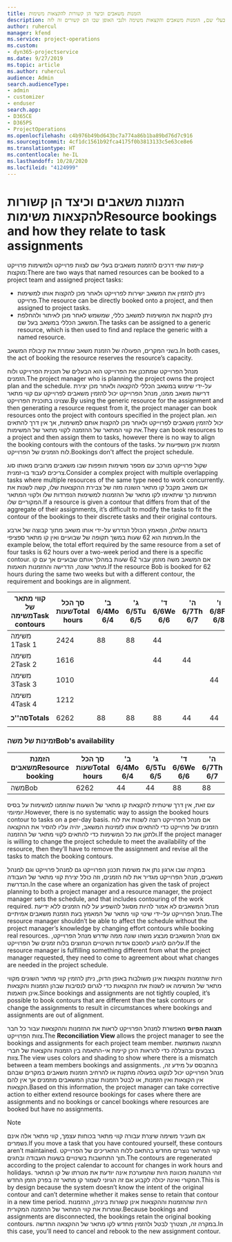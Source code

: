 ```yaml
---
title: הזמנות משאבים וכיצד הן קשורות להקצאות משימות
description: נושא זה מספק מידע אודות אופן הניהול של משאבים בעלי שם, הזמנות משאבים והקצאות משימה ולגבי האופן שבו הם קשורים זה לזה.
author: ruhercul
manager: kfend
ms.service: project-operations
ms.custom:
- dyn365-projectservice
ms.date: 9/27/2019
ms.topic: article
ms.author: ruhercul
audience: Admin
search.audienceType:
- admin
- customizer
- enduser
search.app:
- D365CE
- D365PS
- ProjectOperations
ms.openlocfilehash: c4b976b49bd643bc7a774a86b1ba89bd76d7c916
ms.sourcegitcommit: 4cf1dc1561b92fca4175f0b3813133c5e63ce8e6
ms.translationtype: HT
ms.contentlocale: he-IL
ms.lasthandoff: 10/28/2020
ms.locfileid: "4124999"
---
```

# <a name="resource-bookings-and-how-they-relate-to-task-assignments"></a><span data-ttu-id="c39cc-103">הזמנות משאבים וכיצד הן קשורות להקצאות משימות</span><span class="sxs-lookup"><span data-stu-id="c39cc-103">Resource bookings and how they relate to task assignments</span></span>


<span data-ttu-id="c39cc-104">קיימות שתי דרכים להזמנת משאבים בעלי שם לצוות פרוייקט ולמשימות פרוייקט מוקצות:</span><span class="sxs-lookup"><span data-stu-id="c39cc-104">There are two ways that named resources can be booked to a project team and assigned project tasks:</span></span>

- <span data-ttu-id="c39cc-105">ניתן להזמין את המשאב ישירות לפרוייקט ולאחר מכן להקצות אותו למשימות פרוייקט.</span><span class="sxs-lookup"><span data-stu-id="c39cc-105">The resource can be directly booked onto a project, and then assigned to project tasks.</span></span>
- <span data-ttu-id="c39cc-106">ניתן להקצות את המשימות למשאב כללי, שמשמש לאחר מכן לאיתור ולהחלפת המשאב הכללי במשאב בעל שם.</span><span class="sxs-lookup"><span data-stu-id="c39cc-106">The tasks can be assigned to a generic resource, which is then used to find and replace the generic with a named resource.</span></span> 

<span data-ttu-id="c39cc-107">בשני המקרים, הפעולה של הזמנת משאב שומרת את קיבולת המשאב.</span><span class="sxs-lookup"><span data-stu-id="c39cc-107">In both cases, the act of booking the resource reserves the resource’s capacity.</span></span>

<span data-ttu-id="c39cc-108">מנהל הפרוייקט שמתכנן את הפרוייקט הוא הבעלים של תוכנית הפרוייקט ולוח הזמנים.</span><span class="sxs-lookup"><span data-stu-id="c39cc-108">The project manager who is planning the project owns the project plan and the schedule.</span></span> <span data-ttu-id="c39cc-109">על-ידי שימוש במשאב הכללי להקצאה ולאחר מכן יצירת דרישת משאב ממנו, מנהל הפרוייקט יכול להזמין משאבים לפרוייקט עם קווי מתאר שצוינו בתוכנית הפרוייקט.</span><span class="sxs-lookup"><span data-stu-id="c39cc-109">By using the generic resource for the assignment and then generating a resource request from it, the project manager can book resources onto the project with contours specified in the project plan.</span></span> <span data-ttu-id="c39cc-110">הוא יכול להזמין משאבים לפרוייקט ולאחר מכן להקצות אותם למשימות, אך אין דרך להתאים את קווי המתאר של ההזמנה לקווי מתאר של המשימות.</span><span class="sxs-lookup"><span data-stu-id="c39cc-110">They can book resources to a project and then assign them to tasks, however there is no way to align the booking contours with the contours of the tasks.</span></span> <span data-ttu-id="c39cc-111">הזמנות אינן משפיעות על לוח הזמנים של הפרוייקט.</span><span class="sxs-lookup"><span data-stu-id="c39cc-111">Bookings don't affect the project schedule.</span></span>

<span data-ttu-id="c39cc-112">שקול פרוייקט מורכב עם מספר משימות חופפות שבו משאבים מרובים מאותו סוג צריכים לעבוד בו-זמנית.</span><span class="sxs-lookup"><span data-stu-id="c39cc-112">Consider a complex project with multiple overlapping tasks where multiple resources of the same type need to work concurrently.</span></span> <span data-ttu-id="c39cc-113">אם משאב מקבל קו מתאר השונה מזה של צבירת ההקצאות שלו, קשה לשנות את המשימות כך שיתאימו לקו מתאר של ההזמנות למשימות הנפרדות שלו ולקווי המתאר המקוריים שלו.</span><span class="sxs-lookup"><span data-stu-id="c39cc-113">If a resource is given a contour that differs from that of the aggregate of their assignments, it’s difficult to modify the tasks to fit the contour of the bookings to their discrete tasks and their original contours.</span></span>

<span data-ttu-id="c39cc-114">בדוגמה שלהלן, המאמץ הכולל הנדרש על-ידי אותו משאב מתוך קבוצה של ארבע משימות הוא 62 שעות במשך תקופה של שבועיים ואין קו מתאר ספציפי.</span><span class="sxs-lookup"><span data-stu-id="c39cc-114">In the example below, the total effort required by the same resource from a set of four tasks is 62 hours over a two-week period and there is a specific contour.</span></span> <span data-ttu-id="c39cc-115">אם המשאב משה מוזמן עבור 62 שעות במהלך אותם שבועיים אך עם קו מתאר שונה, הדרישה וההזמנות תואמות.</span><span class="sxs-lookup"><span data-stu-id="c39cc-115">If the resource Bob is booked for 62 hours during the same two weeks but with a different contour, the requirement and bookings are in alignment.</span></span>

| <span data-ttu-id="c39cc-116">**קווי מתאר של משימה**</span><span class="sxs-lookup"><span data-stu-id="c39cc-116">**Task contours**</span></span>    | <span data-ttu-id="c39cc-117">**סך הכל שעות**</span><span class="sxs-lookup"><span data-stu-id="c39cc-117">**Total hours**</span></span> | <span data-ttu-id="c39cc-118">ב' 6/4</span><span class="sxs-lookup"><span data-stu-id="c39cc-118">Mo 6/4</span></span> | <span data-ttu-id="c39cc-119">ג' 6/5</span><span class="sxs-lookup"><span data-stu-id="c39cc-119">Tu 6/5</span></span> | <span data-ttu-id="c39cc-120">ד' 6/6</span><span class="sxs-lookup"><span data-stu-id="c39cc-120">We 6/6</span></span> | <span data-ttu-id="c39cc-121">ה' 6/7</span><span class="sxs-lookup"><span data-stu-id="c39cc-121">Th 6/7</span></span> | <span data-ttu-id="c39cc-122">ו' 6/8</span><span class="sxs-lookup"><span data-stu-id="c39cc-122">Fr 6/8</span></span> | <span data-ttu-id="c39cc-123">שב' 6/9</span><span class="sxs-lookup"><span data-stu-id="c39cc-123">Sa 6/9</span></span> | <span data-ttu-id="c39cc-124">א' 6/10</span><span class="sxs-lookup"><span data-stu-id="c39cc-124">Su 6/10</span></span> | <span data-ttu-id="c39cc-125">ב' 6/11</span><span class="sxs-lookup"><span data-stu-id="c39cc-125">Mo 6/11</span></span> | <span data-ttu-id="c39cc-126">ג' 6/12</span><span class="sxs-lookup"><span data-stu-id="c39cc-126">Tu 6/12</span></span> | <span data-ttu-id="c39cc-127">ד' 6/13</span><span class="sxs-lookup"><span data-stu-id="c39cc-127">We 6/13</span></span> | <span data-ttu-id="c39cc-128">ה' 6/14</span><span class="sxs-lookup"><span data-stu-id="c39cc-128">Th 6/14</span></span> | <span data-ttu-id="c39cc-129">ו' 6/15</span><span class="sxs-lookup"><span data-stu-id="c39cc-129">Fr 6/15</span></span> |
|----------------------|-----------------|--------|--------|--------|--------|--------|--------|---------|---------|---------|---------|---------|---------|
| <span data-ttu-id="c39cc-130">משימה 1</span><span class="sxs-lookup"><span data-stu-id="c39cc-130">Task 1</span></span>               | <span data-ttu-id="c39cc-131">24</span><span class="sxs-lookup"><span data-stu-id="c39cc-131">24</span></span>              | <span data-ttu-id="c39cc-132">8</span><span class="sxs-lookup"><span data-stu-id="c39cc-132">8</span></span>      | <span data-ttu-id="c39cc-133">8</span><span class="sxs-lookup"><span data-stu-id="c39cc-133">8</span></span>      | <span data-ttu-id="c39cc-134">4</span><span class="sxs-lookup"><span data-stu-id="c39cc-134">4</span></span>      |        |        |        |         |         |         | <span data-ttu-id="c39cc-135">4</span><span class="sxs-lookup"><span data-stu-id="c39cc-135">4</span></span>       |         |         |
| <span data-ttu-id="c39cc-136">משימה 2</span><span class="sxs-lookup"><span data-stu-id="c39cc-136">Task 2</span></span>               | <span data-ttu-id="c39cc-137">16</span><span class="sxs-lookup"><span data-stu-id="c39cc-137">16</span></span>              |        |        | <span data-ttu-id="c39cc-138">4</span><span class="sxs-lookup"><span data-stu-id="c39cc-138">4</span></span>      | <span data-ttu-id="c39cc-139">4</span><span class="sxs-lookup"><span data-stu-id="c39cc-139">4</span></span>      |        |        |         | <span data-ttu-id="c39cc-140">8</span><span class="sxs-lookup"><span data-stu-id="c39cc-140">8</span></span>       |         |         |         |         |
| <span data-ttu-id="c39cc-141">משימה 3</span><span class="sxs-lookup"><span data-stu-id="c39cc-141">Task 3</span></span>               | <span data-ttu-id="c39cc-142">10</span><span class="sxs-lookup"><span data-stu-id="c39cc-142">10</span></span>              |        |        |        |        | <span data-ttu-id="c39cc-143">4</span><span class="sxs-lookup"><span data-stu-id="c39cc-143">4</span></span>      |        |         |         | <span data-ttu-id="c39cc-144">4</span><span class="sxs-lookup"><span data-stu-id="c39cc-144">4</span></span>       |         | <span data-ttu-id="c39cc-145">2</span><span class="sxs-lookup"><span data-stu-id="c39cc-145">2</span></span>       |         |
| <span data-ttu-id="c39cc-146">משימה 4</span><span class="sxs-lookup"><span data-stu-id="c39cc-146">Task 4</span></span>               | <span data-ttu-id="c39cc-147">12</span><span class="sxs-lookup"><span data-stu-id="c39cc-147">12</span></span>              |        |        |        |        |        |        |         |         |         | <span data-ttu-id="c39cc-148">4</span><span class="sxs-lookup"><span data-stu-id="c39cc-148">4</span></span>       |         | <span data-ttu-id="c39cc-149">8</span><span class="sxs-lookup"><span data-stu-id="c39cc-149">8</span></span>       |
|                      |                 |        |        |        |        |        |        |         |         |         |         |         |         |
| <span data-ttu-id="c39cc-150">**סה''כ**</span><span class="sxs-lookup"><span data-stu-id="c39cc-150">**Totals**</span></span>           | <span data-ttu-id="c39cc-151">62</span><span class="sxs-lookup"><span data-stu-id="c39cc-151">62</span></span>              | <span data-ttu-id="c39cc-152">8</span><span class="sxs-lookup"><span data-stu-id="c39cc-152">8</span></span>      | <span data-ttu-id="c39cc-153">8</span><span class="sxs-lookup"><span data-stu-id="c39cc-153">8</span></span>      | <span data-ttu-id="c39cc-154">8</span><span class="sxs-lookup"><span data-stu-id="c39cc-154">8</span></span>      | <span data-ttu-id="c39cc-155">4</span><span class="sxs-lookup"><span data-stu-id="c39cc-155">4</span></span>      | <span data-ttu-id="c39cc-156">4</span><span class="sxs-lookup"><span data-stu-id="c39cc-156">4</span></span>      |        |         | <span data-ttu-id="c39cc-157">8</span><span class="sxs-lookup"><span data-stu-id="c39cc-157">8</span></span>       | <span data-ttu-id="c39cc-158">4</span><span class="sxs-lookup"><span data-stu-id="c39cc-158">4</span></span>       | <span data-ttu-id="c39cc-159">8</span><span class="sxs-lookup"><span data-stu-id="c39cc-159">8</span></span>       | <span data-ttu-id="c39cc-160">2</span><span class="sxs-lookup"><span data-stu-id="c39cc-160">2</span></span>       | <span data-ttu-id="c39cc-161">8</span><span class="sxs-lookup"><span data-stu-id="c39cc-161">8</span></span>       |
|                      |                 |        |        |        |        |        |        |         |         |         |         |

### <a name="bobs-availability"></a><span data-ttu-id="c39cc-162">זמינות של משה</span><span class="sxs-lookup"><span data-stu-id="c39cc-162">Bob's availability</span></span>
| <span data-ttu-id="c39cc-163">**הזמנת משאבים**</span><span class="sxs-lookup"><span data-stu-id="c39cc-163">**Resource   booking**</span></span> | <span data-ttu-id="c39cc-164">**סך הכל שעות**</span><span class="sxs-lookup"><span data-stu-id="c39cc-164">**Total hours**</span></span> | <span data-ttu-id="c39cc-165">ב' 6/4</span><span class="sxs-lookup"><span data-stu-id="c39cc-165">Mo 6/4</span></span> | <span data-ttu-id="c39cc-166">ג' 6/5</span><span class="sxs-lookup"><span data-stu-id="c39cc-166">Tu 6/5</span></span> | <span data-ttu-id="c39cc-167">ד' 6/6</span><span class="sxs-lookup"><span data-stu-id="c39cc-167">We 6/6</span></span> | <span data-ttu-id="c39cc-168">ה' 6/7</span><span class="sxs-lookup"><span data-stu-id="c39cc-168">Th 6/7</span></span> | <span data-ttu-id="c39cc-169">ו' 6/8</span><span class="sxs-lookup"><span data-stu-id="c39cc-169">Fr 6/8</span></span> | <span data-ttu-id="c39cc-170">שב' 6/9</span><span class="sxs-lookup"><span data-stu-id="c39cc-170">Sa 6/9</span></span> | <span data-ttu-id="c39cc-171">א' 6/10</span><span class="sxs-lookup"><span data-stu-id="c39cc-171">Su 6/10</span></span> | <span data-ttu-id="c39cc-172">ב' 6/11</span><span class="sxs-lookup"><span data-stu-id="c39cc-172">Mo 6/11</span></span> | <span data-ttu-id="c39cc-173">ג' 6/12</span><span class="sxs-lookup"><span data-stu-id="c39cc-173">Tu 6/12</span></span> | <span data-ttu-id="c39cc-174">ד' 6/13</span><span class="sxs-lookup"><span data-stu-id="c39cc-174">We 6/13</span></span> | <span data-ttu-id="c39cc-175">ה' 6/14</span><span class="sxs-lookup"><span data-stu-id="c39cc-175">Th 6/14</span></span> | <span data-ttu-id="c39cc-176">ו' 6/15</span><span class="sxs-lookup"><span data-stu-id="c39cc-176">Fr 6/15</span></span> |
|------------------------|-----------------|--------|--------|--------|--------|--------|--------|---------|---------|---------|---------|---------|---------|
| <span data-ttu-id="c39cc-177">משה</span><span class="sxs-lookup"><span data-stu-id="c39cc-177">Bob</span></span>                    | <span data-ttu-id="c39cc-178">62</span><span class="sxs-lookup"><span data-stu-id="c39cc-178">62</span></span>              | <span data-ttu-id="c39cc-179">4</span><span class="sxs-lookup"><span data-stu-id="c39cc-179">4</span></span>      | <span data-ttu-id="c39cc-180">4</span><span class="sxs-lookup"><span data-stu-id="c39cc-180">4</span></span>      | <span data-ttu-id="c39cc-181">8</span><span class="sxs-lookup"><span data-stu-id="c39cc-181">8</span></span>      | <span data-ttu-id="c39cc-182">8</span><span class="sxs-lookup"><span data-stu-id="c39cc-182">8</span></span>      | <span data-ttu-id="c39cc-183">8</span><span class="sxs-lookup"><span data-stu-id="c39cc-183">8</span></span>      |        |         | <span data-ttu-id="c39cc-184">4</span><span class="sxs-lookup"><span data-stu-id="c39cc-184">4</span></span>       | <span data-ttu-id="c39cc-185">4</span><span class="sxs-lookup"><span data-stu-id="c39cc-185">4</span></span>       | <span data-ttu-id="c39cc-186">8</span><span class="sxs-lookup"><span data-stu-id="c39cc-186">8</span></span>       | <span data-ttu-id="c39cc-187">8</span><span class="sxs-lookup"><span data-stu-id="c39cc-187">8</span></span>       | <span data-ttu-id="c39cc-188">6</span><span class="sxs-lookup"><span data-stu-id="c39cc-188">6</span></span>       |

<span data-ttu-id="c39cc-189">עם זאת, אין דרך שיטתית להקצאת קו מתאר של השעות שהוזמנו למשימות על בסיס יומיומי.</span><span class="sxs-lookup"><span data-stu-id="c39cc-189">However, there is no systematic way to assign the booked hours contour to tasks on a per-day basis.</span></span> <span data-ttu-id="c39cc-190">אם מנהל הפרוייקט רוצה לשנות את לוח הזמנים של פרוייקט כדי להתאים אותו לזמינות המשאב, יהיה עליו להסיר את ההקצאה ולתקן את כל המשימות כדי להתאים לקווי מתאר של ההזמנה.</span><span class="sxs-lookup"><span data-stu-id="c39cc-190">If the project manager is willing to change the project schedule to meet the availability of the resource, then they’ll have to remove the assignment and revise all the tasks to match the booking contours.</span></span>

<span data-ttu-id="c39cc-191">במקרה שבו ארגון נתן את משימת תכנון הפרוייקט גם למנהל פרוייקט וגם למנהל משאבים, מנהל הפרוייקט מגדיר את לוח הזמנים, וזה כולל יצירת קווי מתאר של העבודה הנדרשת.</span><span class="sxs-lookup"><span data-stu-id="c39cc-191">In the case where an organization has given the task of project planning to both a project manager and a resource manager, the project manager sets the schedule, and that includes contouring of the work required.</span></span> <span data-ttu-id="c39cc-192">מנהל המשאבים לא אמור להיות מסוגל להשפיע על לוח הזמנים ללא ידיעת מנהל הפרוייקט על-ידי שינוי קווי מתאר של המאמץ בעת הזמנת משאבים אמיתיים.</span><span class="sxs-lookup"><span data-stu-id="c39cc-192">The resource manager shouldn’t be able to affect the schedule without the project manager’s knowledge by changing effort contours while booking real resources.</span></span> <span data-ttu-id="c39cc-193">אם מנהל המשאבים מבצע משהו שונה ממה שדרש מנהל הפרוייקט, עליהם להגיע להסכם אודות השינויים הנחוצים בלוח זמנים של הפרוייקט.</span><span class="sxs-lookup"><span data-stu-id="c39cc-193">If the resource manager is fulfilling something different from what the project manager requested, they need to come to agreement about what changes are needed in the project schedule.</span></span>

<span data-ttu-id="c39cc-194">היות שהזמנות והקצאות אינן משולבות באופן הדוק, ניתן להזמין קווי מתאר השונים מקווי מתאר של המשימה או לשנות את ההקצאות כדי לגרום לנסיבות שבהן הזמנות והקצאות אינן תואמות.</span><span class="sxs-lookup"><span data-stu-id="c39cc-194">Since bookings and assignments are not tightly coupled, it’s possible to book contours that are different than the task contours or change the assignments to result in circumstances where bookings and assignments are out of alignment.</span></span>

<span data-ttu-id="c39cc-195">**תצוגת הפיוס** מאפשרת למנהל הפרוייקט לראות את ההזמנות וההקצאות עבור כל חבר צוות הפרוייקט.</span><span class="sxs-lookup"><span data-stu-id="c39cc-195">The **Reconciliation View** allows the project manager to see the bookings and assignments for each project team member.</span></span> <span data-ttu-id="c39cc-196">התצוגה משתמשת בצבעים ובהצללה כדי להראות היכן קיימת אי-התאמה בין הזמנות והקצאות של חברי צוות.</span><span class="sxs-lookup"><span data-stu-id="c39cc-196">The view uses colors and shading to show where there is a mismatch between a team members bookings and assignments.</span></span> <span data-ttu-id="c39cc-197">בהתבסס על מידע זה, מנהל הפרוייקט יכול לנקוט בפעולה מתקנת או להרחיב הזמנות משאבים במקרים שבהם אין הקצאות ואין הזמנות, או לבטל הזמנות שבהן המשאבים מוזמנים אך אין להם הקצאות.</span><span class="sxs-lookup"><span data-stu-id="c39cc-197">Based on this information, the project manager can take corrective action to either extend resource bookings for cases where there are assignments and no bookings or cancel bookings where resources are booked but have no assignments.</span></span>

> [!NOTE]
> <span data-ttu-id="c39cc-198">אם תעביר משימה שיצרת עבורה קווי מתאר בכוחות עצמך, קווי מתאר אלה אינם נשמרים.</span><span class="sxs-lookup"><span data-stu-id="c39cc-198">If you move a task that you have contoured yourself, these contours aren’t maintained.</span></span> <span data-ttu-id="c39cc-199">קווי המתאר נוצרים מחדש בהתאם ללוח התאריכים של הפרוייקט תוך התחשבות בשינויים בשעות העבודה ובחגים.</span><span class="sxs-lookup"><span data-stu-id="c39cc-199">The contours are regenerated according to the project calendar to account for changes in work hours and holidays.</span></span> <span data-ttu-id="c39cc-200">זוהי התנהגות מכוונת היות שהמערכת אינה יודעת את מטרתו של קו המתאר המקורי ואינה יכולה לקבוע אם זה הגיוני לשמור קו מתאר זה בפרק הזמן החדש.</span><span class="sxs-lookup"><span data-stu-id="c39cc-200">This is by design because the system doesn’t know the intent of the original contour and can’t determine whether it makes sense to retain that contour in a new time period.</span></span> <span data-ttu-id="c39cc-201">היות שההזמנות וההקצאות אינן קשורות ביניהן, ההזמנות שומרות את קווי המתאר של ההזמנה המקורית.</span><span class="sxs-lookup"><span data-stu-id="c39cc-201">Because bookings and assignments are disconnected, the bookings retain the original booking contours.</span></span> <span data-ttu-id="c39cc-202">במקרה זה, תצטרך לבטל ולהזמין מחדש לקו מתאר של ההקצאה החדשה.</span><span class="sxs-lookup"><span data-stu-id="c39cc-202">In this case, you’ll need to cancel and rebook to the new assignment contour.</span></span>

